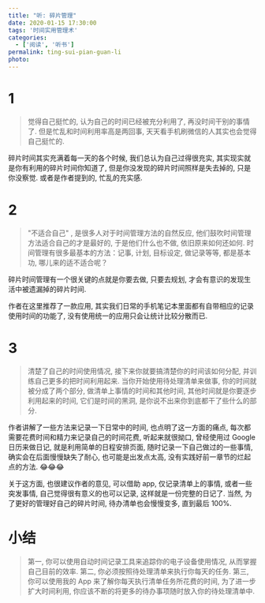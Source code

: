 ```yaml
---
title: "听: 碎片管理"
date: 2020-01-15 17:30:00
tags: '时间实用管理术'
categories:
  - ['阅读', '听书']
permalink: ting-sui-pian-guan-li
photo:
---
```


# 1

> 觉得自己挺忙的, 认为自己的时间已经被充分利用了, 再没时间干别的事情了. 但是忙乱和时间利用率高是两回事, 天天看手机刷微信的人其实也会觉得自己挺忙的.

碎片时间其实充满着每一天的各个时候, 我们总认为自己过得很充实, 其实现实就是你有利用的碎片时间你知道了, 但是你没发现的碎片时间照样是失去掉的, 只是你没察觉. 或者是作者提到的, 忙乱的充实感.

<!-- more -->

# 2

>  "不适合自己" , 是很多人对于时间管理方法的自然反应, 他们鼓吹时间管理方法适合自己的才是最好的, 于是他们什么也不做, 依旧原来如何还如何. 时间管理有很多最基本的方法：记事, 计划, 目标设定, 做记录等等, 都是基本功, 哪儿来的适不适合呢？

碎片时间管理有一个很关键的点就是你要去做, 只要去规划, 才会有意识的发现生活中被遗漏掉的碎片时间.

作者在这里推荐了一款应用, 其实我们日常的手机笔记本里面都有自带相应的记录使用时间的功能了, 没有使用统一的应用只会让统计比较分散而已.

# 3

> 清楚了自己的时间使用情况, 接下来你就要搞清楚你的时间该如何分配, 并训练自己更多的把时间利用起来.
> 当你开始使用待处理清单来做事, 你的时间就被分成了两个部分, 做清单上事情的时间和其他时间, 其他时间就是你要逐步利用起来的时间, 它们是时间的黑洞, 是你说不出来你到底都干了些什么的部分.

作者讲解了一些方法来记录一下日常中的时间, 也点明了这一方面的痛点, 每次都需要花费时间和精力来记录自己的时间花费, 听起来就很拗口, 曾经使用过 Google 日历来做日记, 就是利用简单的日程安排页面, 随时记录一下自己做过的一些事情, 确实会在后面慢慢缺失了耐心, 也可能是出发点太高, 没有实践好前一章节的烂起点的方法. :joy::joy::joy:

关于这方面, 也很建议作者的意见, 可以借助 app, 仅记录清单上的事情, 或者一些突发事情, 自己觉得很有意义的也可以记录, 这样就是一份完整的日记了. 当然, 为了更好的管理好自己的碎片时间, 待办清单也会慢慢变多, 直到最后 100%.

# 小结

> 第一, 你可以使用自动时间记录工具来追踪你的电子设备使用情况, 从而掌握自己目前的效率.  第二, 你必须按照待处理清单来执行你每天的任务.  第三, 你可以使用我的 App 来了解你每天执行清单任务所花费的时间, 为了进一步扩大时间利用, 你应该不断的将更多的待办事项随时放入你的待处理清单中.
